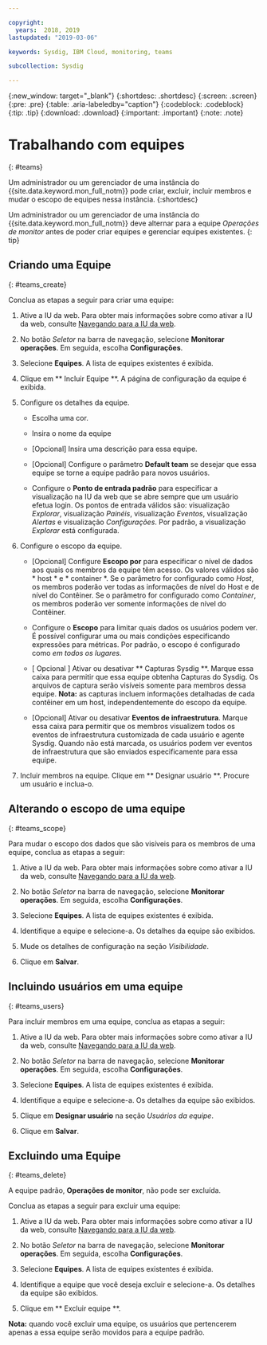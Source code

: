 ```yaml
---

copyright:
  years:  2018, 2019
lastupdated: "2019-03-06"

keywords: Sysdig, IBM Cloud, monitoring, teams

subcollection: Sysdig

---
```


{:new_window: target="_blank"}
{:shortdesc: .shortdesc}
{:screen: .screen}
{:pre: .pre}
{:table: .aria-labeledby="caption"}
{:codeblock: .codeblock}
{:tip: .tip}
{:download: .download}
{:important: .important}
{:note: .note}

# Trabalhando com equipes
{: #teams}

Um administrador ou um gerenciador de uma instância do {{site.data.keyword.mon_full_notm}} pode criar, excluir, incluir membros e mudar o escopo de equipes nessa instância. 
{:shortdesc} 

Um administrador ou um gerenciador de uma instância do {{site.data.keyword.mon_full_notm}} deve alternar para a equipe *Operações de monitor* antes de poder criar equipes e gerenciar equipes existentes.
{: tip}

## Criando uma Equipe
{: #teams_create}

Conclua as etapas a seguir para criar uma equipe:

1. Ative a IU da web. Para obter mais informações sobre como ativar a IU da web, consulte [Navegando para a IU da web](/docs/services/Monitoring-with-Sysdig?topic=Sysdig-launch#launch). 
    
2. No botão *Seletor* na barra de navegação, selecione **Monitorar operações**. Em seguida, escolha **Configurações**.

3. Selecione **Equipes**. A lista de equipes existentes é exibida.

4. Clique em  ** Incluir Equipe **. A página de configuração da equipe é exibida.

5. Configure os detalhes da equipe. 

    * Escolha uma cor.

    * Insira o nome da equipe

    * [Opcional] Insira uma descrição para essa equipe.

    * [Opcional] Configure o parâmetro **Default team** se desejar que essa equipe se torne a equipe padrão para novos usuários.

    * Configure o **Ponto de entrada padrão** para especificar a visualização na IU da web que se abre sempre que um usuário efetua login. Os pontos de entrada válidos são: visualização *Explorar*, visualização *Painéis*, visualização *Eventos*, visualização *Alertas* e visualização *Configurações*. Por padrão, a visualização *Explorar* está configurada.

6. Configure o escopo da equipe. 

    * [Opcional] Configure **Escopo por** para especificar o nível de dados aos quais os membros da equipe têm acesso. Os valores válidos são  * host *  e  * container *. Se o parâmetro for configurado como *Host*, os membros poderão ver todas as informações de nível do Host e de nível do Contêiner. Se o parâmetro for configurado como *Container*, os membros poderão ver somente informações de nível do Contêiner.

    * Configure o **Escopo** para limitar quais dados os usuários podem ver. É possível configurar uma ou mais condições especificando expressões para métricas. Por padrão, o escopo é configurado como *em todos os lugares*.
	
    * [ Opcional ] Ativar ou desativar  ** Capturas Sysdig **. Marque essa caixa para permitir que essa equipe obtenha Capturas do Sysdig. Os arquivos de captura serão visíveis somente para membros dessa equipe. **Nota:** as capturas incluem informações detalhadas de cada contêiner em um host, independentemente do escopo da equipe.

    * [Opcional] Ativar ou desativar **Eventos de infraestrutura**. Marque essa caixa para permitir que os membros visualizem todos os eventos de infraestrutura customizada de cada usuário e agente Sysdig. Quando não está marcada, os usuários podem ver eventos de infraestrutura que são enviados especificamente para essa equipe. 

6. Incluir membros na equipe. Clique em  ** Designar usuário **. Procure um usuário e inclua-o.



## Alterando o escopo de uma equipe
{: #teams_scope}

Para mudar o escopo dos dados que são visíveis para os membros de uma equipe, conclua as etapas a seguir: 

1. Ative a IU da web. Para obter mais informações sobre como ativar a IU da web, consulte [Navegando para a IU da web](/docs/services/Monitoring-with-Sysdig?topic=Sysdig-launch#launch). 
    
2. No botão *Seletor* na barra de navegação, selecione **Monitorar operações**. Em seguida, escolha **Configurações**.

3. Selecione **Equipes**. A lista de equipes existentes é exibida.

4. Identifique a equipe e selecione-a. Os detalhes da equipe são exibidos.

5. Mude os detalhes de configuração na seção *Visibilidade*.

6. Clique em **Salvar**. 


## Incluindo usuários em uma equipe
{: #teams_users}

Para incluir membros em uma equipe, conclua as etapas a seguir: 

1. Ative a IU da web. Para obter mais informações sobre como ativar a IU da web, consulte [Navegando para a IU da web](/docs/services/Monitoring-with-Sysdig?topic=Sysdig-launch#launch). 
    
2. No botão *Seletor* na barra de navegação, selecione **Monitorar operações**. Em seguida, escolha **Configurações**.

3. Selecione **Equipes**. A lista de equipes existentes é exibida.

4. Identifique a equipe e selecione-a. Os detalhes da equipe são exibidos.

5. Clique em **Designar usuário** na seção *Usuários da equipe*.

6. Clique em **Salvar**. 


## Excluindo uma Equipe
{: #teams_delete}

A equipe padrão, **Operações de monitor**, não pode ser excluída. 

Conclua as etapas a seguir para excluir uma equipe:

1. Ative a IU da web. Para obter mais informações sobre como ativar a IU da web, consulte [Navegando para a IU da web](/docs/services/Monitoring-with-Sysdig?topic=Sysdig-launch#launch). 
    
2. No botão *Seletor* na barra de navegação, selecione **Monitorar operações**. Em seguida, escolha **Configurações**.

3. Selecione **Equipes**. A lista de equipes existentes é exibida.

4. Identifique a equipe que você deseja excluir e selecione-a. Os detalhes da equipe são exibidos.

5. Clique em  ** Excluir equipe **.

**Nota:** quando você excluir uma equipe, os usuários que pertencerem apenas a essa equipe serão movidos para a equipe padrão.



